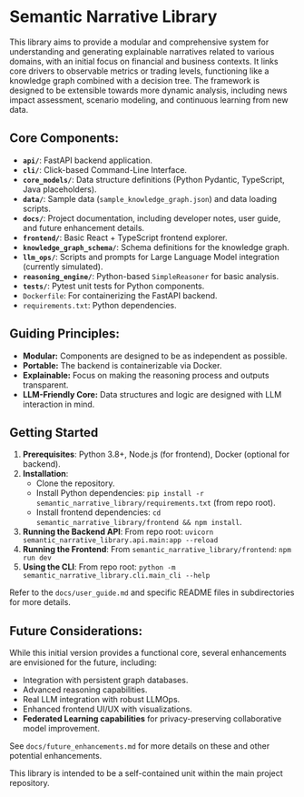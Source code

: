 # Semantic Narrative Library

This library aims to provide a modular and comprehensive system for understanding and generating explainable narratives related to various domains, with an initial focus on financial and business contexts. It links core drivers to observable metrics or trading levels, functioning like a knowledge graph combined with a decision tree.
The framework is designed to be extensible towards more dynamic analysis, including news impact assessment, scenario modeling, and continuous learning from new data.

## Core Components:

-   **`api/`**: FastAPI backend application.
-   **`cli/`**: Click-based Command-Line Interface.
-   **`core_models/`**: Data structure definitions (Python Pydantic, TypeScript, Java placeholders).
-   **`data/`**: Sample data (`sample_knowledge_graph.json`) and data loading scripts.
-   **`docs/`**: Project documentation, including developer notes, user guide, and future enhancement details.
-   **`frontend/`**: Basic React + TypeScript frontend explorer.
-   **`knowledge_graph_schema/`**: Schema definitions for the knowledge graph.
-   **`llm_ops/`**: Scripts and prompts for Large Language Model integration (currently simulated).
-   **`reasoning_engine/`**: Python-based `SimpleReasoner` for basic analysis.
-   **`tests/`**: Pytest unit tests for Python components.
-   `Dockerfile`: For containerizing the FastAPI backend.
-   `requirements.txt`: Python dependencies.

## Guiding Principles:

-   **Modular:** Components are designed to be as independent as possible.
-   **Portable:** The backend is containerizable via Docker.
-   **Explainable:** Focus on making the reasoning process and outputs transparent.
-   **LLM-Friendly Core:** Data structures and logic are designed with LLM interaction in mind.

## Getting Started

1.  **Prerequisites**: Python 3.8+, Node.js (for frontend), Docker (optional for backend).
2.  **Installation**:
    -   Clone the repository.
    -   Install Python dependencies: `pip install -r semantic_narrative_library/requirements.txt` (from repo root).
    -   Install frontend dependencies: `cd semantic_narrative_library/frontend && npm install`.
3.  **Running the Backend API**: From repo root: `uvicorn semantic_narrative_library.api.main:app --reload`
4.  **Running the Frontend**: From `semantic_narrative_library/frontend`: `npm run dev`
5.  **Using the CLI**: From repo root: `python -m semantic_narrative_library.cli.main_cli --help`

Refer to the `docs/user_guide.md` and specific README files in subdirectories for more details.

## Future Considerations:

While this initial version provides a functional core, several enhancements are envisioned for the future, including:
-   Integration with persistent graph databases.
-   Advanced reasoning capabilities.
-   Real LLM integration with robust LLMOps.
-   Enhanced frontend UI/UX with visualizations.
-   **Federated Learning capabilities** for privacy-preserving collaborative model improvement.

See `docs/future_enhancements.md` for more details on these and other potential enhancements.

This library is intended to be a self-contained unit within the main project repository.
